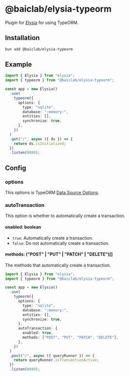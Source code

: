 # @baiclab/elysia-typeorm

Plugin for [Elysia](https://github.com/elysiajs/elysia) for using TypeORM.

## Installation

```bash
bun add @baiclab/elysia-typeorm
```

## Example

```typescript
import { Elysia } from "elysia";
import { typeorm } from "@baiclab/elysia-typeorm";

const app = new Elysia()
  .use(
    typeorm({
      options: {
        type: "sqlite",
        database: ":memory:",
        entities: [],
        synchronize: true,
      },
    })
  )
  .get("/", async ({ ds }) => {
    return ds.isInitialized;
  })
  .listen(8080);
```

## Config

### options

This options is TypeORM [Data Source Options](https://typeorm.io/data-source-options).

### autoTransaction

This option is whether to automatically create a transaction.

#### enabled: boolean

- `true`: Automatically create a transaction.
- `false`: Do not automatically create a transaction.

#### methods: ("POST" | "PUT" | "PATCH" | "DELETE")[]

The methods that automatically create a transaction.

```typescript
import { Elysia } from "elysia";
import { typeorm } from "@baiclab/elysia-typeorm";

const app = new Elysia()
  .use(
    typeorm({
      options: {
        type: "sqlite",
        database: ":memory:",
        entities: [],
        synchronize: true,
      },
      autoTransaction: {
        enabled: true,
        methods: ["POST", "PUT", "PATCH", "DELETE"],
      },
    })
  )
  .post("/", async ({ queryRunner }) => {
    return queryRunner.isTransactionActive;
  })
  .listen(8080);
```
